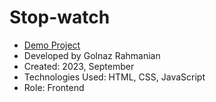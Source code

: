 # Stop-watch

- [Demo Project](https://golnazrahmanian.github.io/Stop-watch)
- Developed by Golnaz Rahmanian
- Created: 2023, September
- Technologies Used: HTML, CSS, JavaScript
- Role: Frontend

